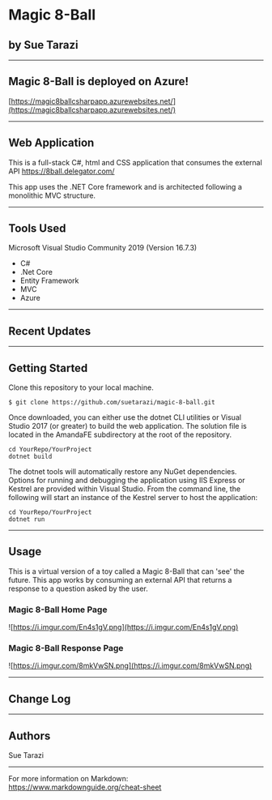 # Magic 8-Ball

## by Sue Tarazi

---
## Magic 8-Ball is deployed on Azure!

[https://magic8ballcsharpapp.azurewebsites.net/](https://magic8ballcsharpapp.azurewebsites.net/)

---

## Web Application

This is a full-stack C#, html and CSS application that consumes the external API https://8ball.delegator.com/

This app uses the .NET Core framework and is architected following a monolithic MVC structure. 

---


## Tools Used
Microsoft Visual Studio Community 2019 (Version 16.7.3)

- C#
- .Net Core
- Entity Framework
- MVC
- Azure

---

## Recent Updates

---

## Getting Started

Clone this repository to your local machine.

```
$ git clone https://github.com/suetarazi/magic-8-ball.git
```
Once downloaded, you can either use the dotnet CLI utilities or Visual Studio 2017 (or greater) to build the web application. The solution file is located in the AmandaFE subdirectory at the root of the repository.
```
cd YourRepo/YourProject
dotnet build
```
The dotnet tools will automatically restore any NuGet dependencies. Options for running and debugging the application using IIS Express or Kestrel are provided within Visual Studio. From the command line, the following will start an instance of the Kestrel server to host the application:
```
cd YourRepo/YourProject
dotnet run
```
---

## Usage
This is a virtual version of a toy called a Magic 8-Ball that can 'see' the future. This app works by consuming an external API that returns a response to a question asked by the user.  

### Magic 8-Ball Home Page
![https://i.imgur.com/En4s1gV.png](https://i.imgur.com/En4s1gV.png)

### Magic 8-Ball Response Page
![https://i.imgur.com/8mkVwSN.png](https://i.imgur.com/8mkVwSN.png)


---

## Change Log

---

## Authors

Sue Tarazi

---

For more information on Markdown: https://www.markdownguide.org/cheat-sheet


